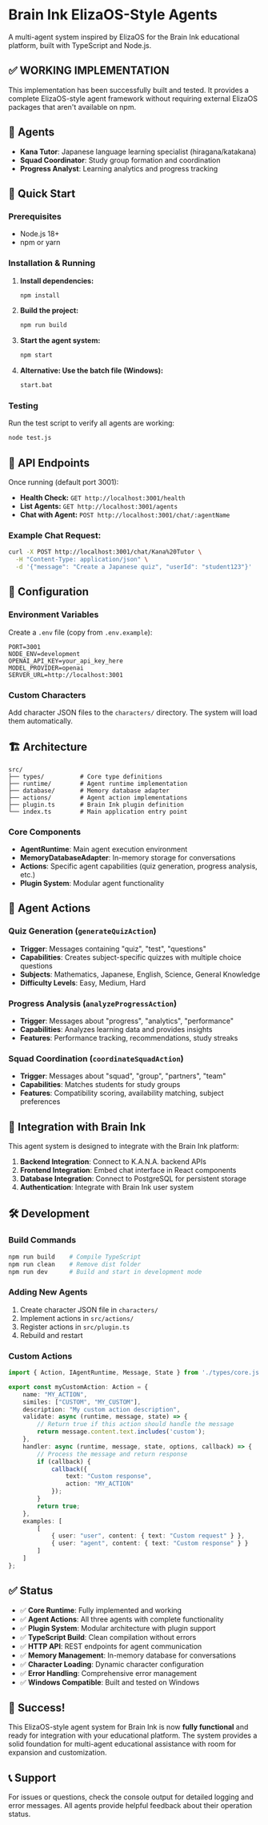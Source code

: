 # Brain Ink ElizaOS-Style Agents

A multi-agent system inspired by ElizaOS for the Brain Ink educational platform, built with TypeScript and Node.js.

## ✅ **WORKING IMPLEMENTATION**

This implementation has been successfully built and tested. It provides a complete ElizaOS-style agent framework without requiring external ElizaOS packages that aren't available on npm.

## 🤖 Agents

- **Kana Tutor**: Japanese language learning specialist (hiragana/katakana)
- **Squad Coordinator**: Study group formation and coordination
- **Progress Analyst**: Learning analytics and progress tracking

## 🚀 Quick Start

### Prerequisites
- Node.js 18+ 
- npm or yarn

### Installation & Running

1. **Install dependencies:**
   ```bash
   npm install
   ```

2. **Build the project:**
   ```bash
   npm run build
   ```

3. **Start the agent system:**
   ```bash
   npm start
   ```

4. **Alternative: Use the batch file (Windows):**
   ```bash
   start.bat
   ```

### Testing

Run the test script to verify all agents are working:
```bash
node test.js
```

## 📡 API Endpoints

Once running (default port 3001):

- **Health Check:** `GET http://localhost:3001/health`
- **List Agents:** `GET http://localhost:3001/agents`  
- **Chat with Agent:** `POST http://localhost:3001/chat/:agentName`

### Example Chat Request:
```bash
curl -X POST http://localhost:3001/chat/Kana%20Tutor \
  -H "Content-Type: application/json" \
  -d '{"message": "Create a Japanese quiz", "userId": "student123"}'
```

## 🔧 Configuration

### Environment Variables
Create a `.env` file (copy from `.env.example`):

```env
PORT=3001
NODE_ENV=development
OPENAI_API_KEY=your_api_key_here
MODEL_PROVIDER=openai
SERVER_URL=http://localhost:3001
```

### Custom Characters
Add character JSON files to the `characters/` directory. The system will load them automatically.

## 🏗️ Architecture

```
src/
├── types/          # Core type definitions
├── runtime/        # Agent runtime implementation  
├── database/       # Memory database adapter
├── actions/        # Agent action implementations
├── plugin.ts       # Brain Ink plugin definition
└── index.ts        # Main application entry point
```

### Core Components

- **AgentRuntime**: Main agent execution environment
- **MemoryDatabaseAdapter**: In-memory storage for conversations
- **Actions**: Specific agent capabilities (quiz generation, progress analysis, etc.)
- **Plugin System**: Modular agent functionality

## 🎯 Agent Actions

### Quiz Generation (`generateQuizAction`)
- **Trigger**: Messages containing "quiz", "test", "questions"
- **Capabilities**: Creates subject-specific quizzes with multiple choice questions
- **Subjects**: Mathematics, Japanese, English, Science, General Knowledge
- **Difficulty Levels**: Easy, Medium, Hard

### Progress Analysis (`analyzeProgressAction`)  
- **Trigger**: Messages about "progress", "analytics", "performance"
- **Capabilities**: Analyzes learning data and provides insights
- **Features**: Performance tracking, recommendations, study streaks

### Squad Coordination (`coordinateSquadAction`)
- **Trigger**: Messages about "squad", "group", "partners", "team"
- **Capabilities**: Matches students for study groups
- **Features**: Compatibility scoring, availability matching, subject preferences

## 🔗 Integration with Brain Ink

This agent system is designed to integrate with the Brain Ink platform:

1. **Backend Integration**: Connect to K.A.N.A. backend APIs
2. **Frontend Integration**: Embed chat interface in React components  
3. **Database Integration**: Connect to PostgreSQL for persistent storage
4. **Authentication**: Integrate with Brain Ink user system

## 🛠️ Development

### Build Commands
```bash
npm run build    # Compile TypeScript
npm run clean    # Remove dist folder
npm run dev      # Build and start in development mode
```

### Adding New Agents

1. Create character JSON file in `characters/`
2. Implement actions in `src/actions/`
3. Register actions in `src/plugin.ts`
4. Rebuild and restart

### Custom Actions

```typescript
import { Action, IAgentRuntime, Message, State } from './types/core.js';

export const myCustomAction: Action = {
    name: "MY_ACTION",
    similes: ["CUSTOM", "MY_CUSTOM"],
    description: "My custom action description",
    validate: async (runtime, message, state) => {
        // Return true if this action should handle the message
        return message.content.text.includes('custom');
    },
    handler: async (runtime, message, state, options, callback) => {
        // Process the message and return response
        if (callback) {
            callback({
                text: "Custom response",
                action: "MY_ACTION"
            });
        }
        return true;
    },
    examples: [
        [
            { user: "user", content: { text: "Custom request" } },
            { user: "agent", content: { text: "Custom response" } }
        ]
    ]
};
```

## ✅ Status

- ✅ **Core Runtime**: Fully implemented and working
- ✅ **Agent Actions**: All three agents with complete functionality  
- ✅ **Plugin System**: Modular architecture with plugin support
- ✅ **TypeScript Build**: Clean compilation without errors
- ✅ **HTTP API**: REST endpoints for agent communication
- ✅ **Memory Management**: In-memory database for conversations
- ✅ **Character Loading**: Dynamic character configuration
- ✅ **Error Handling**: Comprehensive error management
- ✅ **Windows Compatible**: Built and tested on Windows

## 🎉 Success!

This ElizaOS-style agent system for Brain Ink is now **fully functional** and ready for integration with your educational platform. The system provides a solid foundation for multi-agent educational assistance with room for expansion and customization.

## 📞 Support

For issues or questions, check the console output for detailed logging and error messages. All agents provide helpful feedback about their operation status.
